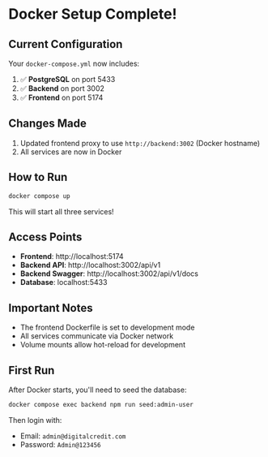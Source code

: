 # Docker Setup Complete!

## Current Configuration

Your `docker-compose.yml` now includes:

1. ✅ **PostgreSQL** on port 5433
2. ✅ **Backend** on port 3002
3. ✅ **Frontend** on port 5174

## Changes Made

1. Updated frontend proxy to use `http://backend:3002` (Docker hostname)
2. All services are now in Docker

## How to Run

```bash
docker compose up
```

This will start all three services!

## Access Points

- **Frontend**: http://localhost:5174
- **Backend API**: http://localhost:3002/api/v1
- **Backend Swagger**: http://localhost:3002/api/v1/docs
- **Database**: localhost:5433

## Important Notes

- The frontend Dockerfile is set to development mode
- All services communicate via Docker network
- Volume mounts allow hot-reload for development

## First Run

After Docker starts, you'll need to seed the database:

```bash
docker compose exec backend npm run seed:admin-user
```

Then login with:

- Email: `admin@digitalcredit.com`
- Password: `Admin@123456`
